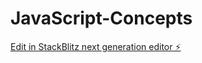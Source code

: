 # JavaScript-Concepts

[Edit in StackBlitz next generation editor ⚡️](https://stackblitz.com/~/github.com/sunilbaba/JavaScript-Concepts)